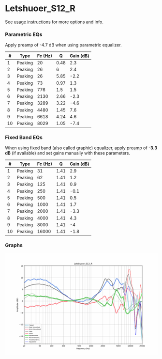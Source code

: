 # Letshuoer_S12_R
See [usage instructions](https://github.com/jaakkopasanen/AutoEq#usage) for more options and info.

### Parametric EQs
Apply preamp of -4.7 dB when using parametric equalizer.

|   # | Type    |   Fc (Hz) |    Q |   Gain (dB) |
|-----|---------|-----------|------|-------------|
|   1 | Peaking |        20 | 0.48 |         2.3 |
|   2 | Peaking |        26 | 6    |         2.4 |
|   3 | Peaking |        26 | 5.85 |        -2.2 |
|   4 | Peaking |        73 | 0.97 |         1.3 |
|   5 | Peaking |       776 | 1.5  |         1.5 |
|   6 | Peaking |      2130 | 2.66 |        -2.3 |
|   7 | Peaking |      3289 | 3.22 |        -4.6 |
|   8 | Peaking |      4480 | 1.45 |         7.6 |
|   9 | Peaking |      6618 | 4.24 |         4.6 |
|  10 | Peaking |      8029 | 1.05 |        -7.4 |

### Fixed Band EQs
When using fixed band (also called graphic) equalizer, apply preamp of **-3.3 dB** (if available) and set gains manually with these parameters.

|   # | Type    |   Fc (Hz) |    Q |   Gain (dB) |
|-----|---------|-----------|------|-------------|
|   1 | Peaking |        31 | 1.41 |         2.9 |
|   2 | Peaking |        62 | 1.41 |         1.2 |
|   3 | Peaking |       125 | 1.41 |         0.9 |
|   4 | Peaking |       250 | 1.41 |        -0.1 |
|   5 | Peaking |       500 | 1.41 |         0.5 |
|   6 | Peaking |      1000 | 1.41 |         1.7 |
|   7 | Peaking |      2000 | 1.41 |        -3.3 |
|   8 | Peaking |      4000 | 1.41 |         4.3 |
|   9 | Peaking |      8000 | 1.41 |        -4   |
|  10 | Peaking |     16000 | 1.41 |        -1.8 |

### Graphs
![](./Letshuoer_S12_R.png)
